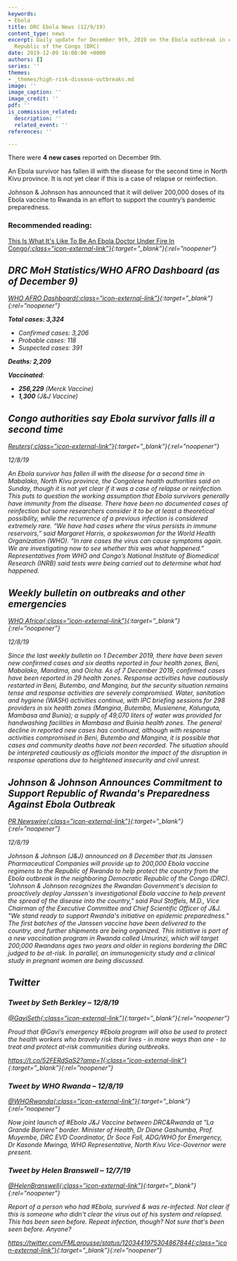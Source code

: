 ```yaml
---
keywords:
- Ebola
title: DRC Ebola News (12/9/19)
content_type: news
excerpt: Daily update for December 9th, 2019 on the Ebola outbreak in eastern Democratic
  Republic of the Congo (DRC)
date: 2019-12-09 16:00:00 +0000
authors: []
series: ''
themes:
- _themes/high-risk-disease-outbreaks.md
image: ''
image_caption: ''
image_credit: ''
pdf: ''
is_commission_related:
  description: ''
  related_event: ''
references: ''

---
```

There were **4** **new cases** reported on December 9th.

An Ebola survivor has fallen ill with the disease for the second time in North Kivu province. It is not yet clear if this is a case of relapse or reinfection.

Johnson & Johnson has announced that it will deliver 200,000 doses of its Ebola vaccine to Rwanda in an effort to support the country’s pandemic preparedness.

### Recommended reading:

[This Is What It's Like To Be An Ebola Doctor Under Fire In Congo<i/>{:class=”icon-external-link”}](https://www.npr.org/sections/goatsandsoda/2019/12/07/785549755/this-is-what-its-like-to-be-an-ebola-doctor-under-fire-in-congo){:target=”_blank”}{:rel=”noopener”}

## DRC MoH Statistics/WHO AFRO Dashboard (as of December 9)

[WHO AFRO Dashboard<i/>{:class=”icon-external-link”}](http://who.maps.arcgis.com/apps/opsdashboard/index.html#/e70c3804f6044652bc37cce7d8fcef6c){:target=”_blank”}{:rel=”noopener”}

**Total cases: 3,324**

* Confirmed cases: 3,206
* Probable cases: 118
* Suspected cases: 391

**Deaths: 2,209**

**Vaccinated**:

* **256,229** (Merck Vaccine)
* **1,300** (J&J Vaccine)

## Congo authorities say Ebola survivor falls ill a second time

[_Reuters_<i/>{:class=”icon-external-link”}](https://www.reuters.com/article/us-congo-ebola/congo-authorities-say-ebola-survivor-falls-ill-a-second-time-idUSKBN1YC0CX?utm_source=Global+Health+NOW+Main+List&utm_campaign=f1aeb36a21-EMAIL_CAMPAIGN_2019_12_09_02_42&utm_medium=email&utm_term=0_8d0d062dbd-f1aeb36a21-3009629){:target=”_blank”}{:rel=”noopener”}

_12/8/19_

An Ebola survivor has fallen ill with the disease for a second time in Mabalako, North Kivu province, the Congolese health authorities said on Sunday, though it is not yet clear if it was a case of relapse or reinfection. This puts to question the working assumption that Ebola survivors generally have immunity from the disease. There have been no documented cases of reinfection but some researchers consider it to be at least a theoretical possibility, while the recurrence of a previous infection is considered extremely rare. “We have had cases where the virus persists in immune reservoirs,” said Margaret Harris, a spokeswoman for the World Health Organization (WHO). “In rare cases the virus can cause symptoms again. We are investigating now to see whether this was what happened.” Representatives from WHO and Congo’s National Institute of Biomedical Research (INRB) said tests were being carried out to determine what had happened.

## Weekly bulletin on outbreaks and other emergencies

[_WHO Africa_<i/>{:class=”icon-external-link”}](https://apps.who.int/iris/bitstream/handle/10665/330076/OEW49-09122019.pdf){:target=”_blank”}{:rel=”noopener”}

_12/8/19_

Since the last weekly bulletin on 1 December 2019, there have been seven new confirmed cases and six deaths reported in four health zones, Beni, Mabalako, Mandima, and Oicha. As of 7 December 2019, confirmed cases have been reported in 29 health zones. Response activities have cautiously restarted in Beni, Butembo, and Mangina, but the security situation remains tense and response activities are severely compromised. Water, sanitation and hygiene (WASH) activities continue, with IPC briefing sessions for 298 providers in six health zones (Mangina, Butembo, Musienene, Kalunguta, Mambasa and Bunia); a supply of 49,070 liters of water was provided for handwashing facilities in Mambasa and Buinia health zones. The general decline in reported new cases has continued, although with response activities compromised in Beni, Butembo and Mangina, it is possible that cases and community deaths have not been recorded. The situation should be interpreted cautiously as officials monitor the impact of the disruption in response operations due to heightened insecurity and civil unrest.

## Johnson & Johnson Announces Commitment to Support Republic of Rwanda's Preparedness Against Ebola Outbreak

[_PR Newswire_<i/>{:class=”icon-external-link”}](https://www.prnewswire.com/news-releases/johnson--johnson-announces-commitment-to-support-republic-of-rwandas-preparedness-against-ebola-outbreak-300971018.html?tc=eml_cleartime){:target=”_blank”}{:rel=”noopener”}

_12/8/19_

Johnson & Johnson (J&J) announced on 8 December that its Janssen Pharmaceutical Companies will provide up to 200,000 Ebola vaccine regimens to the Republic of Rwanda to help protect the country from the Ebola outbreak in the neighboring Democratic Republic of the Congo (DRC). "Johnson & Johnson recognizes the Rwandan Government's decision to proactively deploy Janssen's investigational Ebola vaccine to help prevent the spread of the disease into the country," said Paul Stoffels, M.D., Vice Chairman of the Executive Committee and Chief Scientific Officer of J&J. "We stand ready to support Rwanda's initiative on epidemic preparedness." The first batches of the Janssen vaccine have been delivered to the country, and further shipments are being organized. This initiative is part of a new vaccination program in Rwanda called Umurinzi, which will target 200,000 Rwandans ages two years and older in regions bordering the DRC judged to be at-risk. In parallel, an immunogenicity study and a clinical study in pregnant women are being discussed.

## Twitter

### Tweet by Seth Berkley – 12/8/19

[@GaviSeth<i/>{:class=”icon-external-link”}](https://twitter.com/GaviSeth/status/1203658606639505408){:target=”_blank”}{:rel=”noopener”}

Proud that @Gavi’s emergency #Ebola program will also be used to protect the health workers who bravely risk their lives - in more ways than one - to treat and protect at-risk communities during outbreaks.

[https://t.co/52FERdSaS2?amp=1<i/>{:class=”icon-external-link”}](https://t.co/52FERdSaS2?amp=1){:target=”_blank”}{:rel=”noopener”}

### Tweet by WHO Rwanda – 12/8/19

[@WHORwanda<i/>{:class=”icon-external-link”}](https://twitter.com/WHORwanda/status/1203627523587891200){:target=”_blank”}{:rel=”noopener”}

Now joint launch of #Ebola J&J Vaccine between DRC&Rwanda at "La Grande Barriere" border. Minister of Health, Dr Diane Gashumba, Prof. Muyembe, DRC EVD Coordinator, Dr Soce Fall, ADG/WHO for Emergency, Dr Kasonde Mwinga, WHO Representative, North Kivu Vice-Governor were present.

### Tweet by Helen Branswell – 12/7/19

[@HelenBranswell<i/>{:class=”icon-external-link”}](https://twitter.com/HelenBranswell/status/https://twitter.com/HelenBranswell/status/1203458276056285187){:target=”_blank”}{:rel=”noopener”}

Report of a person who had #Ebola, survived & was re-infected. Not clear if this is someone who didn't clear the virus out of his system and relapsed. This has been seen before. Repeat infection, though? Not sure that's been seen before. Anyone?

[https://twitter.com/FMLarousse/status/1203441975304867844<i/>{:class=”icon-external-link”}](https://twitter.com/FMLarousse/status/1203441975304867844){:target=”_blank”}{:rel=”noopener”}